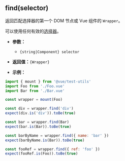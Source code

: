 ## find(selector)

返回匹配选择器的第一个 DOM 节点或 Vue 组件的 `Wrapper`。

可以使用任何有效的[选择器](../selectors.md)。

- **参数：**

  - `{string|Component} selector`

- **返回值：**`{Wrapper}`

- **示例：**

```js
import { mount } from '@vue/test-utils'
import Foo from './Foo.vue'
import Bar from './Bar.vue'

const wrapper = mount(Foo)

const div = wrapper.find('div')
expect(div.is('div')).toBe(true)

const bar = wrapper.find(Bar)
expect(bar.is(Bar)).toBe(true)

const barByName = wrapper.find({ name: 'bar' })
expect(barByName.is(Bar)).toBe(true)

const fooRef = wrapper.find({ ref: 'foo' })
expect(fooRef.is(Foo)).toBe(true)
```
